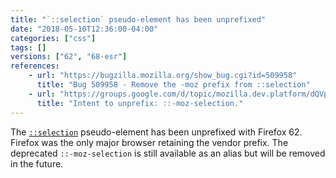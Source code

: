 ```yaml
---
title: "`::selection` pseudo-element has been unprefixed"
date: "2018-05-10T12:36:00-04:00"
categories: ["css"]
tags: []
versions: ["62", "68-esr"]
references:
    - url: "https://bugzilla.mozilla.org/show_bug.cgi?id=509958"
      title: "Bug 509958 - Remove the -moz prefix from ::selection"
    - url: "https://groups.google.com/d/topic/mozilla.dev.platform/dQVpQYjn3-M/discussion"
      title: "Intent to unprefix: ::-moz-selection."
---
```

The [`::selection`](https://developer.mozilla.org/docs/Web/CSS/::selection) pseudo-element has been unprefixed with Firefox 62. Firefox was the only major browser retaining the vendor prefix. The deprecated `::-moz-selection` is still available as an alias but will be removed in the future.
